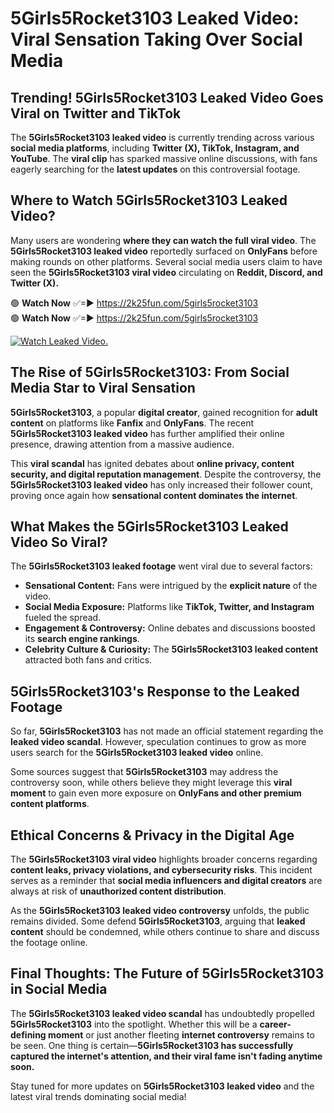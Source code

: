 # 5Girls5Rocket3103 Leaked Video: Viral Sensation Taking Over Social Media

## **Trending! 5Girls5Rocket3103 Leaked Video Goes Viral on Twitter and TikTok**
The **5Girls5Rocket3103 leaked video** is currently trending across various **social media platforms**, including **Twitter (X), TikTok, Instagram, and YouTube**. The **viral clip** has sparked massive online discussions, with fans eagerly searching for the **latest updates** on this controversial footage.

## **Where to Watch 5Girls5Rocket3103 Leaked Video?**
Many users are wondering **where they can watch the full viral video**. The **5Girls5Rocket3103 leaked video** reportedly surfaced on **OnlyFans** before making rounds on other platforms. Several social media users claim to have seen the **5Girls5Rocket3103 viral video** circulating on **Reddit, Discord, and Twitter (X).**

🟢 **Watch Now** ✅=► https://2k25fun.com/5girls5rocket3103  
🟢 **Watch Now** ✅=► https://2k25fun.com/5girls5rocket3103  

[![Watch Leaked Video.](https://miro.medium.com/v2/resize:fit:828/format:webp/1*cilzJN44JGOrTw9NJCrNHA.gif "Watch Leaked Video")](https://2k25fun.com/5girls5rocket3103)

## **The Rise of 5Girls5Rocket3103: From Social Media Star to Viral Sensation**
**5Girls5Rocket3103**, a popular **digital creator**, gained recognition for **adult content** on platforms like **Fanfix** and **OnlyFans**. The recent **5Girls5Rocket3103 leaked video** has further amplified their online presence, drawing attention from a massive audience.

This **viral scandal** has ignited debates about **online privacy, content security, and digital reputation management**. Despite the controversy, the **5Girls5Rocket3103 leaked video** has only increased their follower count, proving once again how **sensational content dominates the internet**.

## **What Makes the 5Girls5Rocket3103 Leaked Video So Viral?**
The **5Girls5Rocket3103 leaked footage** went viral due to several factors:
- **Sensational Content:** Fans were intrigued by the **explicit nature** of the video.
- **Social Media Exposure:** Platforms like **TikTok, Twitter, and Instagram** fueled the spread.
- **Engagement & Controversy:** Online debates and discussions boosted its **search engine rankings**.
- **Celebrity Culture & Curiosity:** The **5Girls5Rocket3103 leaked content** attracted both fans and critics.

## **5Girls5Rocket3103's Response to the Leaked Footage**
So far, **5Girls5Rocket3103** has not made an official statement regarding the **leaked video scandal**. However, speculation continues to grow as more users search for the **5Girls5Rocket3103 leaked video** online.

Some sources suggest that **5Girls5Rocket3103** may address the controversy soon, while others believe they might leverage this **viral moment** to gain even more exposure on **OnlyFans and other premium content platforms**.

## **Ethical Concerns & Privacy in the Digital Age**
The **5Girls5Rocket3103 viral video** highlights broader concerns regarding **content leaks, privacy violations, and cybersecurity risks**. This incident serves as a reminder that **social media influencers and digital creators** are always at risk of **unauthorized content distribution**.

As the **5Girls5Rocket3103 leaked video controversy** unfolds, the public remains divided. Some defend **5Girls5Rocket3103**, arguing that **leaked content** should be condemned, while others continue to share and discuss the footage online.

## **Final Thoughts: The Future of 5Girls5Rocket3103 in Social Media**
The **5Girls5Rocket3103 leaked video scandal** has undoubtedly propelled **5Girls5Rocket3103** into the spotlight. Whether this will be a **career-defining moment** or just another fleeting **internet controversy** remains to be seen. One thing is certain—**5Girls5Rocket3103 has successfully captured the internet's attention, and their viral fame isn't fading anytime soon.**

Stay tuned for more updates on **5Girls5Rocket3103 leaked video** and the latest viral trends dominating social media!